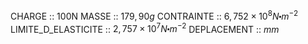 CHARGE :: 100N
MASSE :: $179,90g$ 
CONTRAINTE :: $6,752\times 10^{8}N\centerdot m^{-2}$ 
LIMITE_D_ELASTICITE :: $2,757\times 10^{7}N\centerdot m^{-2}$ 
DEPLACEMENT :: $mm$ 